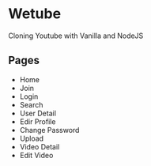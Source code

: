 # Wetube

Cloning Youtube with Vanilla and NodeJS


## Pages

- Home
- Join
- Login
- Search
- User Detail
- Edir Profile
- Change Password
- Upload
- Video Detail
- Edit Video
